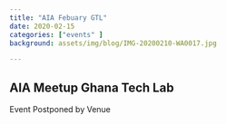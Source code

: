 ```yaml
---
title: "AIA Febuary GTL"
date: 2020-02-15
categories: ["events" ]
background: assets/img/blog/IMG-20200210-WA0017.jpg

---
```



## AIA Meetup Ghana Tech Lab

Event Postponed by Venue
